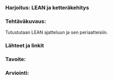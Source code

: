 ### Harjoitus:  LEAN ja ketteräkehitys

### Tehtäväkuvaus:

Tutustutaan LEAN ajatteluun ja sen periaatteisiin.

### Lähteet ja linkit



### Tavoite:


### Arviointi:


